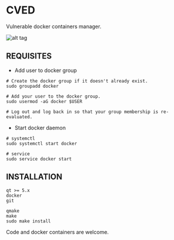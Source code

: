# CVED

Vulnerable docker containers manager.

![alt tag](https://i.ibb.co/7QYGvMR/cved.png)

## REQUISITES

* Add user to docker group

```shell
# Create the docker group if it doesn't already exist.
sudo groupadd docker

# Add your user to the docker group.
sudo usermod -aG docker $USER

# Log out and log back in so that your group membership is re-evaluated.
```
* Start docker daemon

```shell
# systemctl 
sudo systemctl start docker

# service
sudo service docker start
```
## INSTALLATION

```shell
qt >= 5.x
docker
git
```
```shell
qmake
make
sudo make install
```
Code and docker containers are welcome.

